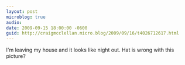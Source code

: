 ```yaml
---
layout: post
microblog: true
audio: 
date: 2009-09-15 18:00:00 -0600
guid: http://craigmcclellan.micro.blog/2009/09/16/t4026712617.html
---
```

I'm leaving my house and it looks like night out. Hat is wrong with this picture?
